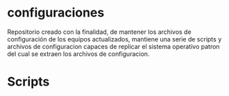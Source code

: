# configuraciones

Repositorio creado con la finalidad, de mantener los archivos de configuración de los equipos actualizados, mantiene una serie de scripts y archivos de configuracion capaces 
de replicar el sistema operativo patron del cual se extraen los archivos de configuracion.

# Scripts 
